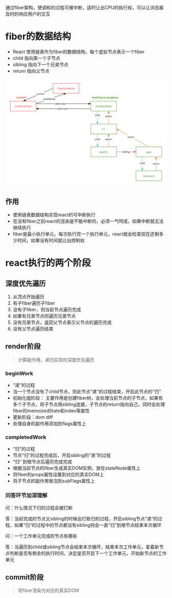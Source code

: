 通过fiber架构，使调和的过程可被中断，适时让出CPU的执行权，可以让浏览器及时的响应用户的交互

# fiber的数据结构

- React 使用链表作为fiber的数据结构，每个虚拟节点表示一个fiber
- child 指向第一个子节点
- sibling 指向下一个兄弟节点
- return 指向父节点

![alt text](fiber-tree.png)

## **作用**

- 使用链表数据结构实现react的可中断执行
- 在没有fiber之前react的渲染是不能中断的，必须一气呵成，如果中断就无法继续执行
- fiber是最小执行单元，每次执行完一个执行单元，react就会检查现在还剩多少时间，如果没有时间就让出控制权

# react执行的两个阶段

## 深度优先遍历

1. 从顶点开始遍历
2. 有子fiber遍历子fiber
3. 没有子fiber，则当前节点遍历完成
4. 如果有兄弟节点则遍历兄弟节点
5. 没有兄弟节点，返回父节点表示父节点的遍历完成
6. 没有父节点遍历结束

## render阶段

> 计算副作用，递归实现的深度优先遍历

### beginWork

- “递”的过程
- 当一个节点没有了child节点，则此节点“递”的过程结束，开启此节点的“归”
- 初始化姐阶段： 主要作用是创建fiber树，会处理当前节点的子节点，如果有多个子节点，将子节点用sibling连接，子节点的return指向自己，同时会处理fiber的memoizedState和index等属性
- 更新阶段：dom diff
- 处理自身的副作用添加到flags属性上

### completedWork

- “归”的过程
- 节点“归”的过程完成后，开启sibling的“递”的过程
- “归” 到根节点后遍历完成完成
- 根据当前节点的fiber生成真实DOM实例，放在stateNode属性上
- 将fiber的props属性设置到对应的真实DOM上
- 将子节点的副作用冒泡到subFlags属性上

### 问答环节加深理解

问：什么情况下归的过程会被打断

答：当前完成的节点又sibling的时候会打断归的过程，开启sibling节点“递”的过程，如果“归”的过程中的节点都没有sibling则会一直“归”到根节点结束本次循环

问：一个工作单元完成的节点有哪些

答：当遍历到child或sibling节点会结束本次循环，结束本次工作单元，拿着新节点判断是否有剩余的执行时间，决定是否开启下一个工作单元，开始新节点的工作单元

## commit阶段

> 将fiber渲染为对应的真实DOM

